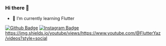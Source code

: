 ### Hi there 👋


- 🌱 I’m currently learning Flutter

[![Github Badge](https://img.shields.io/badge/-Github-000?style=quare&labelColor=000&logo=Github&logoColor=white&link=link)]([link](https://img.shields.io/youtube/views/https://www.youtube.com/@FlutterYaz/videos?style=social)) 
[![Instagram Badge](https://img.shields.io/badge/-Instagram-C13584?style=flat-quare&labelColor=C13584&logo=instagram&logoColor=white&link=link)](https://www.instagram.com/mstf_ozcannn/) 
https://img.shields.io/youtube/views/https://www.youtube.com/@FlutterYaz/videos?style=social
